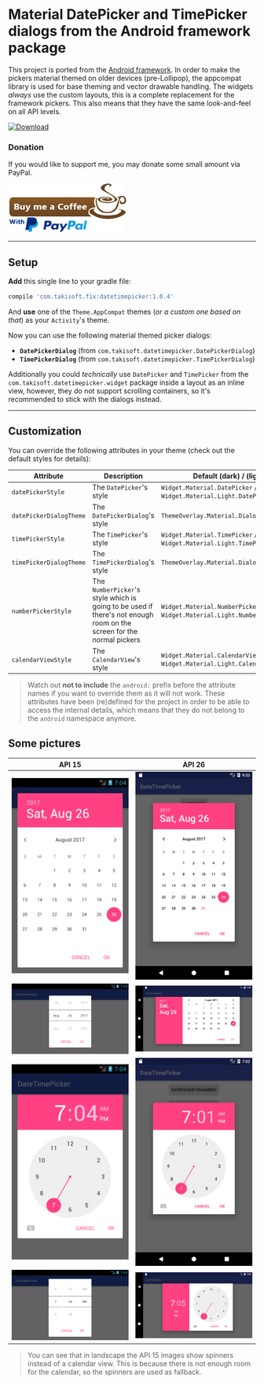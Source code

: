 # Material DatePicker and TimePicker dialogs from the Android framework package

This project is ported from the [Android framework](https://android.googlesource.com/platform/frameworks/base/). In order to make the pickers material themed on older devices (pre-Lollipop), the appcompat library is used for base theming and vector drawable handling. The widgets _always_ use the custom layouts, this is a complete replacement for the framework pickers. This also means that they have the same look-and-feel on all API levels.

[ ![Download](https://api.bintray.com/packages/gericop/maven/com.takisoft.fix%3Adatetimepicker/images/download.svg) ](https://bintray.com/gericop/maven/com.takisoft.fix%3Adatetimepicker/_latestVersion)

### Donation

If you would like to support me, you may donate some small amount via PayPal.

[ ![Buy me a coffee](https://raw.githubusercontent.com/Gericop/DateTimePicker/master/images/donate.png)](https://www.paypal.me/korossyg/0eur)

---

## Setup
**Add** this single line to your gradle file:
```gradle
compile 'com.takisoft.fix:datetimepicker:1.0.4'
```
And **use** one of the `Theme.AppCompat` themes (_or a custom one based on that_) as your `Activity`'s theme.

Now you can use the following material themed picker dialogs:

- **`DatePickerDialog`** (from `com.takisoft.datetimepicker.DatePickerDialog`)
- **`TimePickerDialog`** (from `com.takisoft.datetimepicker.TimePickerDialog`)

Additionally you could _technically_ use `DatePicker` and `TimePicker` from the `com.takisoft.datetimepicker.widget` package inside a layout as an inline view, however, they do not support scrolling containers, so it's recommended to stick with the dialogs instead.

---

## Customization

You can override the following attributes in your theme (check out the default styles for details):

Attribute | Description | Default (dark) / (light)
-|-|-
`datePickerStyle` | The `DatePicker`'s style | `Widget.Material.DatePicker` / `Widget.Material.Light.DatePicker`
`datePickerDialogTheme` | The `DatePickerDialog`'s style | `ThemeOverlay.Material.Dialog.DatePicker`
`timePickerStyle` | The `TimePicker`'s style | `Widget.Material.TimePicker` / `Widget.Material.Light.TimePicker`
`timePickerDialogTheme` | The `TimePickerDialog`'s style | `ThemeOverlay.Material.Dialog.TimePicker`
`numberPickerStyle` | The `NumberPicker`'s style which is going to be used if there's not enough room on the screen for the normal pickers | `Widget.Material.NumberPicker` / `Widget.Material.Light.NumberPicker`
`calendarViewStyle` | The `CalendarView`'s style | `Widget.Material.CalendarView` / `Widget.Material.Light.CalendarView`

> Watch out **not to include** the `android:` prefix before the attribute names if you want to override them as it will not work. These attributes have been (re)defined for the project in order to be able to access the internal details, which means that they do not belong to the `android` namespace anymore.

## Some pictures

API 15 | API 26
-|-
![DatePicker](https://raw.githubusercontent.com/Gericop/DateTimePicker/master/images/api15_date.png) | ![DatePicker](https://raw.githubusercontent.com/Gericop/DateTimePicker/master/images/api26_date.png)
![DatePicker](https://raw.githubusercontent.com/Gericop/DateTimePicker/master/images/api15_date_land.png) | ![DatePicker](https://raw.githubusercontent.com/Gericop/DateTimePicker/master/images/api26_date_land.png)
![DatePicker](https://raw.githubusercontent.com/Gericop/DateTimePicker/master/images/api15_time_12h.png) | ![DatePicker](https://raw.githubusercontent.com/Gericop/DateTimePicker/master/images/api26_time_12h.png)
![DatePicker](https://raw.githubusercontent.com/Gericop/DateTimePicker/master/images/api15_time_12h_land.png) | ![DatePicker](https://raw.githubusercontent.com/Gericop/DateTimePicker/master/images/api26_time_12h_land.png)

> You can see that in landscape the API 15 images show spinners instead of a calendar view. This is because there is not enough room for the calendar, so the spinners are used as fallback.
